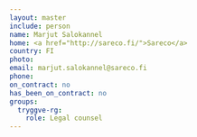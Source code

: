 ```yaml
---
layout: master
include: person
name: Marjut Salokannel
home: <a href="http://sareco.fi/">Sareco</a>
country: FI
photo:
email: marjut.salokannel@sareco.fi
phone:
on_contract: no
has_been_on_contract: no
groups:
  tryggve-rg:
    role: Legal counsel
---
```

